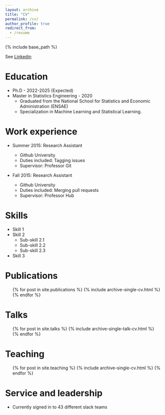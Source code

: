 ```yaml
---
layout: archive
title: "CV"
permalink: /cv/
author_profile: true
redirect_from:
  - /resume
---
```


{% include base_path %}

See [Linkedin](https://fr.linkedin.com/in/occitane-barbaux/en)


# Education

* Ph.D - 2022-2025 (Expected)
* Master in Statistics Engineering - 2020
  * Graduated from the National School for Statistics and Economic Administration (ENSAE)
  * Specialization in Machine Learning and Statistical Learning.

Work experience
======
* Summer 2015: Research Assistant
  * Github University
  * Duties included: Tagging issues
  * Supervisor: Professor Git

* Fall 2015: Research Assistant
  * Github University
  * Duties included: Merging pull requests
  * Supervisor: Professor Hub
  
Skills
======
* Skill 1
* Skill 2
  * Sub-skill 2.1
  * Sub-skill 2.2
  * Sub-skill 2.3
* Skill 3

Publications
======
  <ul>{% for post in site.publications %}
    {% include archive-single-cv.html %}
  {% endfor %}</ul>
  
Talks
======
  <ul>{% for post in site.talks %}
    {% include archive-single-talk-cv.html %}
  {% endfor %}</ul>
  
Teaching
======
  <ul>{% for post in site.teaching %}
    {% include archive-single-cv.html %}
  {% endfor %}</ul>
  
Service and leadership
======
* Currently signed in to 43 different slack teams
